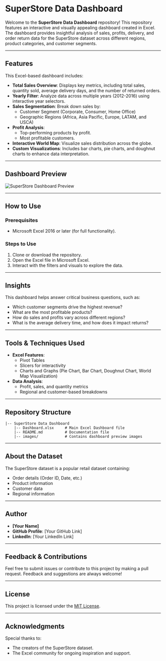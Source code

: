 # SuperStore Data Dashboard

Welcome to the **SuperStore Data Dashboard** repository! This repository features an interactive and visually appealing dashboard created in Excel. The dashboard provides insightful analysis of sales, profits, delivery, and order return data for the SuperStore dataset across different regions, product categories, and customer segments.

---

## Features

This Excel-based dashboard includes:

- **Total Sales Overview**: Displays key metrics, including total sales, quantity sold, average delivery days, and the number of returned orders.
- **Yearly Filter**: Analyze data across multiple years (2012-2016) using interactive year selectors.
- **Sales Segmentation**: Break down sales by:
  - Customer Segment (Corporate, Consumer, Home Office)
  - Geographic Regions (Africa, Asia Pacific, Europe, LATAM, and USCA)
- **Profit Analysis**:
  - Top-performing products by profit.
  - Most profitable customers.
- **Interactive World Map**: Visualize sales distribution across the globe.
- **Custom Visualizations**: Includes bar charts, pie charts, and doughnut charts to enhance data interpretation.

---

## Dashboard Preview

![SuperStore Dashboard Preview](image.png)

---

## How to Use

### Prerequisites

- Microsoft Excel 2016 or later (for full functionality).

### Steps to Use

1. Clone or download the repository.
2. Open the Excel file in Microsoft Excel.
3. Interact with the filters and visuals to explore the data.

---

## Insights

This dashboard helps answer critical business questions, such as:

- Which customer segments drive the highest revenue?
- What are the most profitable products?
- How do sales and profits vary across different regions?
- What is the average delivery time, and how does it impact returns?

---

## Tools & Techniques Used

- **Excel Features**:
  - Pivot Tables
  - Slicers for interactivity
  - Charts and Graphs (Pie Chart, Bar Chart, Doughnut Chart, World Map Visualization)
- **Data Analysis**:
  - Profit, sales, and quantity metrics
  - Regional and customer-based breakdowns

---

## Repository Structure

```
|-- SuperStore Data Dashboard
    |-- Dashboard.xlsx     # Main Excel Dashboard file
    |-- README.md          # Documentation file
    |-- images/            # Contains dashboard preview images
```

---

## About the Dataset

The SuperStore dataset is a popular retail dataset containing:
- Order details (Order ID, Date, etc.)
- Product information
- Customer data
- Regional information

---

## Author

- **[Your Name]**
- **GitHub Profile**: [Your GitHub Link]
- **LinkedIn**: [Your LinkedIn Link]

---

## Feedback & Contributions

Feel free to submit issues or contribute to this project by making a pull request. Feedback and suggestions are always welcome!

---

## License

This project is licensed under the [MIT License](LICENSE).

---

## Acknowledgments

Special thanks to:
- The creators of the SuperStore dataset.
- The Excel community for ongoing inspiration and support.

